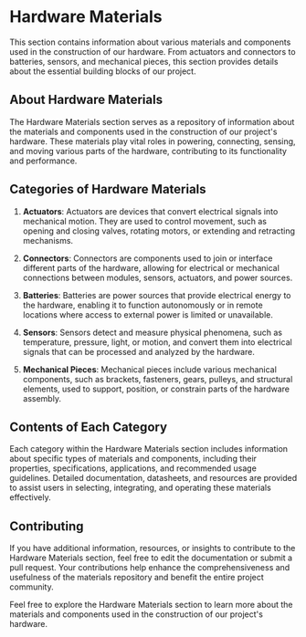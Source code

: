 # Hardware Materials

This section contains information about various materials and components used in the construction of our hardware. From actuators and connectors to batteries, sensors, and mechanical pieces, this section provides details about the essential building blocks of our project.

## About Hardware Materials

The Hardware Materials section serves as a repository of information about the materials and components used in the construction of our project's hardware. These materials play vital roles in powering, connecting, sensing, and moving various parts of the hardware, contributing to its functionality and performance.

## Categories of Hardware Materials

1. **Actuators**: Actuators are devices that convert electrical signals into mechanical motion. They are used to control movement, such as opening and closing valves, rotating motors, or extending and retracting mechanisms.

2. **Connectors**: Connectors are components used to join or interface different parts of the hardware, allowing for electrical or mechanical connections between modules, sensors, actuators, and power sources.

3. **Batteries**: Batteries are power sources that provide electrical energy to the hardware, enabling it to function autonomously or in remote locations where access to external power is limited or unavailable.

4. **Sensors**: Sensors detect and measure physical phenomena, such as temperature, pressure, light, or motion, and convert them into electrical signals that can be processed and analyzed by the hardware.

5. **Mechanical Pieces**: Mechanical pieces include various mechanical components, such as brackets, fasteners, gears, pulleys, and structural elements, used to support, position, or constrain parts of the hardware assembly.

## Contents of Each Category

Each category within the Hardware Materials section includes information about specific types of materials and components, including their properties, specifications, applications, and recommended usage guidelines. Detailed documentation, datasheets, and resources are provided to assist users in selecting, integrating, and operating these materials effectively.

## Contributing

If you have additional information, resources, or insights to contribute to the Hardware Materials section, feel free to edit the documentation or submit a pull request. Your contributions help enhance the comprehensiveness and usefulness of the materials repository and benefit the entire project community.

Feel free to explore the Hardware Materials section to learn more about the materials and components used in the construction of our project's hardware.

